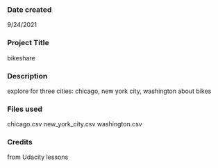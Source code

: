 

### Date created


9/24/2021


### Project Title




bikeshare


### Description



explore for three cities: chicago, new york city, washington
about bikes


### Files used



chicago.csv
new_york_city.csv
washington.csv


### Credits



from Udacity lessons
